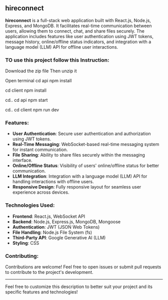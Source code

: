 ## hireconnect

**hireconnect** is a full-stack web application built with React.js, Node.js, Express, and MongoDB. It facilitates real-time communication between users, allowing them to connect, chat, and share files securely. The application includes features like user authentication using JWT tokens, message history, online/offline status indicators, and integration with a language model (LLM) API for offline user interactions.

### TO use this project follow this Instruction:
Download the zip file
Then unzip it

Open terminal 
cd api
npm install

cd client
npm install

cd..
cd api
npm start

cd..
cd client
npm run dev

### Features:
- **User Authentication**: Secure user authentication and authorization using JWT tokens.
- **Real-Time Messaging**: WebSocket-based real-time messaging system for instant communication.
- **File Sharing**: Ability to share files securely within the messaging interface.
- **Online/Offline Status**: Visibility of users' online/offline status for better communication.
- **LLM Integration**: Integration with a language model (LLM) API for handling interactions with offline users.
- **Responsive Design**: Fully responsive layout for seamless user experience across devices.

### Technologies Used:
- **Frontend**: React.js, WebSocket API
- **Backend**: Node.js, Express.js, MongoDB, Mongoose
- **Authentication**: JWT (JSON Web Tokens)
- **File Handling**: Node.js File System (fs)
- **Third-Party API**: Google Generative AI (LLM)
- **Styling**: CSS

### Contributing:
Contributions are welcome! Feel free to open issues or submit pull requests to contribute to the project's development.

---

Feel free to customize this description to better suit your project and its specific features and technologies!
